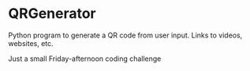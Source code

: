 # QRGenerator
Python program to generate a QR code from user input. Links to videos, websites, etc.

Just a small Friday-afternoon coding challenge
